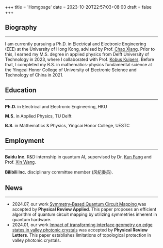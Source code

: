 +++
title = 'Homgpage'
date = 2023-10-20T22:57:03+08:00
draft = false
+++

## Biography
---
I am currently pursuing a Ph.D. in Electrical and Electronic Engineering (EEE) at the University of Hong Kong, advised by Prof. [Chao Xiang](https://chao-xiang.github.io/). Prior to this, I earned my M.S. degree in applied physics from Delft University of Technology in 2023, where I collaborated with Prof. [Kobus Kuipers](https://kuiperslab.tudelft.nl/). Before that, I completed my B.S. in mathematics-physics fundamental science at the Yingcai Honor College of University of Electronic Science and Technology of China in 2021.

<!-- ## Interests
---
Integrated optoelectronics, condensed matter physics, quantum computation -->

## Education
---
**Ph.D.** in Electrical and Electronic Engineering, HKU

**M.S.** in Applied Physics, TU Delft

**B.S.** in Mathematics & Physics, Yingcai Honor College, UESTC

## Employment
---
**Baidu Inc.** R&D internship in quantum AI, supervised by Dr. [Kun Fang](https://scholar.google.com/citations?user=YlfYNwcAAAAJ&hl=en&inst=6173373803492361994&oi=ao) and Prof. [Xin Wang](https://www.xinwang.info/).

**Bilibili Inc.** disciplinary committee member (风纪委员).

## News
---
- 2024.07, our work [Symmetry-Based Quantum Circuit Mapping
](https://arxiv.org/abs/2310.18026) was accepted by **Physical Review Applied**. This paper proposes an efficient algorithm of quantum circuit mapping by utilizing symmetries inherent in quantum hardware.
- 2024.01, our work [Impact of transforming interface geometry on edge states in valley photonic crystals](https://arxiv.org/abs/2310.00858) was accepted by **Physical Review Letters**. This paper establishes limitations of topological protection in valley photonic crystals.
